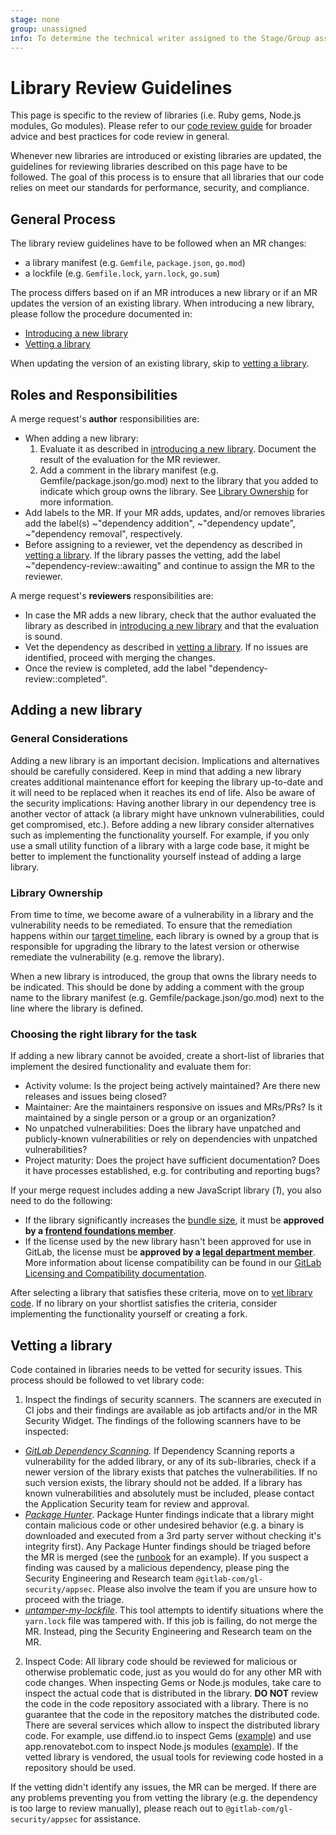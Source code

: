 ```yaml
---
stage: none
group: unassigned
info: To determine the technical writer assigned to the Stage/Group associated with this page, see https://about.gitlab.com/handbook/engineering/ux/technical-writing/#assignments
---
```


# Library Review Guidelines

This page is specific to the review of libraries (i.e. Ruby gems, Node.js modules, Go modules). Please refer to our
[code review guide](code_review.md) for broader advice and best
practices for code review in general.

Whenever new libraries are introduced or existing libraries are updated, the guidelines for reviewing libraries described on this page have to be followed. The goal of this process is to ensure that all libraries that our code relies on meet our standards for performance, security, and compliance.

## General Process

The library review guidelines have to be followed when an MR changes:

- a library manifest (e.g. `Gemfile`, `package.json`, `go.mod`)
- a lockfile (e.g. `Gemfile.lock`, `yarn.lock`, `go.sum`)

The process differs based on if an MR introduces a new library or if an MR updates the version of an existing library. When introducing a new library, please follow the procedure documented in:

- [Introducing a new library](#adding-a-new-library)
- [Vetting a library](#vetting-a-library)

When updating the version of an existing library, skip to [vetting a library](#vetting-a-library).

## Roles and Responsibilities

A merge request's **author** responsibilities are:
- When adding a new library:
  1. Evaluate it as described in [introducing a new library](#adding-a-new-library). Document the result of the evaluation for the MR reviewer.
  1. Add a comment in the library manifest (e.g. Gemfile/package.json/go.mod) next to the library that you added to indicate which group owns the library. See [Library Ownership](#library-ownership) for more information.
- Add labels to the MR. If your MR adds, updates, and/or removes libraries add the label(s) ~"dependency addition", ~"dependency update", ~"dependency removal", respectively.
- Before assigning to a reviewer, vet the dependency as described in [vetting a library](#vetting-a-library). If the library passes the vetting, add the label ~"dependency-review::awaiting" and continue to assign the MR to the reviewer.

A merge request's **reviewers** responsibilities are:
- In case the MR adds a new library, check that the author evaluated the library as described in [introducing a new library](#adding-a-new-library) and that the evaluation is sound.
- Vet the dependency as described in [vetting a library](#vetting-a-library). If no issues are identified, proceed with merging the changes.
- Once the review is completed, add the label "dependency-review::completed".

## Adding a new library

### General Considerations

Adding a new library is an important decision. Implications and alternatives should be carefully considered. Keep in mind that adding a new library creates additional maintenance effort for keeping the library up-to-date and it will need to be replaced when it reaches its end of life. Also be aware of the security implications: Having another library in our dependency tree is another vector of attack (a library might have unknown vulnerabilities, could get compromised, etc.). Before adding a new library consider alternatives such as implementing the functionality yourself. For example, if you only use a small utility function of a library with a large code base, it might be better to implement the functionality yourself instead of adding a large library.

### Library Ownership

From time to time, we become aware of a vulnerability in a library and the vulnerability needs to be remediated. To ensure that the remediation happens within our [target timeline](https://about.gitlab.com/handbook/engineering/security/#severity-and-priority-labels-on-security-issues), each library is owned by a group that is responsible for upgrading the library to the latest version or otherwise remediate the vulnerability (e.g. remove the library).

When a new library is introduced, the group that owns the library needs to be indicated. This should be done by adding a comment with the group name to the library manifest (e.g. Gemfile/package.json/go.mod) next to the line where the library is defined.

### Choosing the right library for the task


If adding a new library cannot be avoided, create a short-list of libraries that implement the desired functionality and evaluate them for:

- Activity volume: Is the project being actively maintained? Are there new releases and issues being closed?
- Maintainer: Are the maintainers responsive on issues and MRs/PRs? Is it maintained by a single person or a group or an organization?
- No unpatched vulnerabilities: Does the library have unpatched and publicly-known vulnerabilities or rely on dependencies with unpatched vulnerabilities?
- Project maturity: Does the project have sufficient documentation? Does it have processes established, e.g. for contributing and reporting bugs?

If your merge request includes adding a new JavaScript library (*1*), you also need to do the following:
   - If the library significantly increases the
     [bundle size](https://gitlab.com/gitlab-org/frontend/playground/webpack-memory-metrics/-/blob/master/doc/report.md), it must
     be **approved by a [frontend foundations member](https://about.gitlab.com/direction/create/ecosystem/frontend-ux-foundations/)**.
   - If the license used by the new library hasn't been approved for use in
     GitLab, the license must be **approved by a [legal department member](https://about.gitlab.com/handbook/legal/)**.
     More information about license compatibility can be found in our
     [GitLab Licensing and Compatibility documentation](licensing.md).

After selecting a library that satisfies these criteria, move on to [vet library code](#vetting-a-library). If no library on your shortlist satisfies the criteria, consider implementing the functionality yourself or creating a fork.

## Vetting a library

Code contained in libraries needs to be vetted for security issues. This process should be followed to vet library code:

1. Inspect the findings of security scanners. The scanners are executed in CI jobs and their findings are available as job artifacts and/or in the MR Security Widget. The findings of the following scanners have to be inspected:
  - *[GitLab Dependency Scanning](https://docs.gitlab.com/ee/user/application_security/dependency_scanning/).* If Dependency Scanning reports a vulnerability for the added library, or any of its sub-libraries, check if a newer version of the library exists that patches the vulnerabilities. If no such version exists, the library should not be added. If a library has known vulnerabilities and absolutely must be included, please contact the Application Security team for review and approval.
  - *[Package Hunter](https://gitlab.com/gitlab-com/gl-security/security-research/package-hunter)*. Package Hunter findings indicate that a library might contain malicious code or other undesired behavior (e.g. a binary is downloaded and executed from a 3rd party server without checking it's integrity first). Any Package Hunter findings should be triaged before the MR is merged (see the [runbook](https://about.gitlab.com/handbook/engineering/security/security-engineering-and-research/application-security/runbooks/investigating-package-hunter-findings.html) for an example). If you suspect a finding was caused by a malicious dependency, please ping the Security Engineering and Research team `@gitlab-com/gl-security/appsec`. Please also involve the team if you are unsure how to proceed with the triage.
  - *[untamper-my-lockfile](https://gitlab.com/gitlab-org/frontend/untamper-my-lockfile/)*. This tool attempts to identify situations where the `yarn.lock` file was tampered with. If this job is failing, do not merge the MR. Instead, ping the Security Engineering and Research team on the MR.
2. Inspect Code: All library code should be reviewed for malicious or otherwise problematic code, just as you would do for any other MR with code changes. When inspecting Gems or Node.js modules, take care to inspect the actual code that is distributed in the library. **DO NOT** review the code in the code repository associated with a library. There is no guarantee that the code in the repository matches the distributed code. There are several services which allow to inspect the distributed library code. For example, use diffend.io to inspect Gems ([example](https://my.diffend.io/gems/aliyun-sdk/0.7.1/0.8.0)) and use app.renovatebot.com to inspect Node.js modules ([example](https://app.renovatebot.com/package-diff?name=copy-webpack-plugin&from=5.0.5&to=5.1.2)).
If the vetted library is vendored, the usual tools for reviewing code hosted in a repository should be used.

If the vetting didn't identify any issues, the MR can be merged. If there are any problems preventing you from vetting the library (e.g. the dependency is too large to review manually), please reach out to `@gitlab-com/gl-security/appsec` for assistance.
